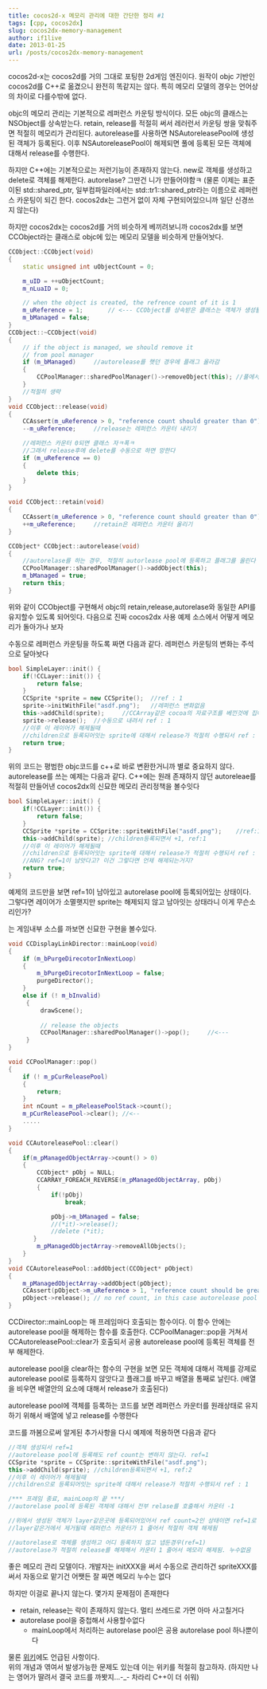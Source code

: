 ```yaml
---
title: cocos2d-x 메모리 관리에 대한 간단한 정리 #1
tags: [cpp, cocos2dx]
slug: cocos2dx-memory-management
author: if1live
date: 2013-01-25
url: /posts/cocos2dx-memory-management
---
```


cocos2d-x는 cocos2d를 거의 그대로 포팅한 2d게임 엔진이다. 
원작이 objc 기반인 cocos2d를 C++로 옮겼으니 완전히 똑같지는 않다. 
특히 메모리 모델의 경우는 언어상의 차이로 다를수밖에 없다.

objc의 메모리 관리는 기본적으로 레퍼런스 카운팅 방식이다. 모든 objc의 클래스는 NSObject를 상속받는다.
retain, release를 적절히 써서 레러런서 카운팅 쌍을 맞춰주면 적절히 메모리가 관리된다.
autorelease를 사용하면 NSAutoreleasePool에 생성된 객체가 등록된다. 
이후 NSAutoreleasePool이 해제되면 풀에 등록된 모든 객체에 대해서 release를 수행한다.

하지만 C++에는 기본적으로는 저런기능이 존재하지 않는다. new로 객체를 생성하고 delete로 객체를 해제한다.
autorelase? 그딴건 니가 만들어야함ㅋ
(물론 이제는 표준이된 std::shared_ptr, 
일부컴파일러에서는 std::tr1::shared_ptr라는 이름으로 레퍼런스 카운팅이 되긴 한다.
cocos2dx는 그런거 없이 자체 구현되어있으니까 일단 신경쓰지 않는다)

하지만 cocos2dx는 cocos2d를 거의 비슷하게 베끼려보니까 cocos2dx를 보면 CCObject라는 클래스로 objc에 있는 메모리 모델을 비슷하게 만들어놧다.

<!--adsense-->

```cpp
CCObject::CCObject(void)
{
    static unsigned int uObjectCount = 0;

    m_uID = ++uObjectCount;
    m_nLuaID = 0;

    // when the object is created, the refrence count of it is 1
    m_uReference = 1;		// <--- CCObject를 상속받은 클래스는 객체가 생성될때 카운터가 1
    m_bManaged = false;
}
CCObject::~CCObject(void)
{
    // if the object is managed, we should remove it
    // from pool manager
    if (m_bManaged)		//autorelease를 햇던 경우에 플래그 올라감
    {
        CCPoolManager::sharedPoolManager()->removeObject(this);	//풀에서 제거
    }
	//적절히 생략
}
void CCObject::release(void)
{
    CCAssert(m_uReference > 0, "reference count should greater than 0");
    --m_uReference;		//release는 레퍼런스 카운터 내리기

	//레퍼런스 카운터 0되면 클래스 자ㅋ폭ㅋ
	//그래서 release후에 delete를 수동으로 하면 망한다
    if (m_uReference == 0)	
    {
        delete this;
    }
}

void CCObject::retain(void)
{
    CCAssert(m_uReference > 0, "reference count should greater than 0");
    ++m_uReference;		//retain은 레퍼런스 카운터 올리기
}

CCObject* CCObject::autorelease(void)
{
	//autorelase를 하는 경우, 적절히 autorlease pool에 등록하고 플래그를 올린다
    CCPoolManager::sharedPoolManager()->addObject(this);
    m_bManaged = true;
    return this;
}
```

위와 같이 CCObject를 구현해서 objc의 retain,release,autorelase와 동일한 API를 유지할수 있도록 되어잇다.
다음으로 진짜 cocos2dx 사용 예제 소스에서 어떻게 메모리가 돌아가나 보자

수동으로 레퍼런스 카운팅을 하도록 짜면 다음과 같다. 레퍼런스 카운팅의 변화는 주석으로 달아놧다
```cpp
bool SimpleLayer::init() {
	if(!CCLayer::init()) {
		return false;
	}
	CCSprite *sprite = new CCSprite();	//ref : 1
	sprite->initWithFile("asdf.png");	//레퍼런스 변화없음
	this->addChild(sprite);		//CCArray같은 cocoa의 자료구조를 베낀것에 집어넣으면 1증가. ref : 2
	sprite->release();	//수동으로 내려서 ref : 1
	//이후 이 레이어가 해제될때
	//children으로 등록되어잇는 sprite에 대해서 release가 적절히 수행되서 ref : 0, 누수없이 객체 삭제
	return true;
}
```

위의 코드는 평범한 objc코드를 c++로 바로 변환한거니까 별로 중요하지 않다.
autorelease를 쓰는 예제는 다음과 같다. C++에는 원래 존재하지 않던 autoreleae를 적절히 만들어낸
cocos2dx의 신묘한 메모리 관리정책을 볼수잇다
```cpp
bool SimpleLayer::init() {
	if(!CCLayer::init()) {
		return false;
	}
	CCSprite *sprite = CCSprite::spriteWithFile("asdf.png");	//ref:1, autorelease pool에 등록
	this->addChild(sprite);	//children등록되면서 +1, ref:1
	//이후 이 레이어가 해제될때
	//children으로 등록되어잇는 sprite에 대해서 release가 적절히 수행되서 ref : 1
	//ANG? ref=1이 남앗다고? 이건 그렇다면 언제 해제되는거지?
	return true;
}
```
예제의 코드만을 보면 ref=1이 남아있고 autorelase pool에 등록되어있는 상태이다.
그렇다면 레이어가 소멸햇지만 sprite는 해제되지 않고 남아잇는 상태라니 이게 무슨소리인가?


는 게임내부 소스를 까보면 신묘한 구현을 볼수있다.
```cpp
void CCDisplayLinkDirector::mainLoop(void)
{
    if (m_bPurgeDirecotorInNextLoop)
    {
        m_bPurgeDirecotorInNextLoop = false;
        purgeDirector();
    }
    else if (! m_bInvalid)
     {
         drawScene();
     
         // release the objects
         CCPoolManager::sharedPoolManager()->pop();     //<--- 
     }
}
```
```cpp
void CCPoolManager::pop()
{
    if (! m_pCurReleasePool)
    {
        return;
    }
	int nCount = m_pReleasePoolStack->count();
    m_pCurReleasePool->clear();	//<--
	.....
}
```
```cpp
void CCAutoreleasePool::clear()
{
    if(m_pManagedObjectArray->count() > 0)
    {
        CCObject* pObj = NULL;
        CCARRAY_FOREACH_REVERSE(m_pManagedObjectArray, pObj)
        {
            if(!pObj)
                break;

            pObj->m_bManaged = false;
            //(*it)->release();
            //delete (*it);
       }
        m_pManagedObjectArray->removeAllObjects();
    }
}
void CCAutoreleasePool::addObject(CCObject* pObject)
{
    m_pManagedObjectArray->addObject(pObject);
    CCAssert(pObject->m_uReference > 1, "reference count should be greater than 1");
    pObject->release(); // no ref count, in this case autorelease pool added.
}
```

CCDirector::mainLoop는 매 프레임마다 호출되는 함수이다. 이 함수 안에는 autorelease pool을 해제하는 함수를 호출한다.
CCPoolManager::pop을 거쳐서 CCAutoreleasePool::clear가 호출되서 공용 autorelease pool에 등록된 객체를 전부 해제한다.

autorelease pool을 clear하는 함수의 구현을 보면
모든 객체에 대해서 
객체를 강제로 autorelease pool로 등록하지 않앗다고 플래그를 바꾸고
배열을 통째로 날린다. (배열을 비우면 배열안의 요소에 대해서 release가 호출된다)

autorelease pool에 객체를 등록하는 코드를 보면 레퍼런스 카운터를 원래상태로 유지하기 위해서 배열에 넣고 release를 수행한다


코드를 까봄으로써 알게된 추가사항을 다시 예제에 적용하면 다음과 같다
```cpp
//객체 생성되서 ref=1
//autorelease pool에 등록해도 ref count는 변하지 않는다. ref=1
CCSprite *sprite = CCSprite::spriteWithFile("asdf.png");
this->addChild(sprite);	//children등록되면서 +1, ref:2
//이후 이 레이어가 해제될때
//children으로 등록되어잇는 sprite에 대해서 release가 적절히 수행되서 ref : 1

/*** 프레임 종료, mainLoop의 끝 ***/
//autorelase pool에 등록된 객체에 대해서 전부 relase를 호출해서 카운터 -1

//위에서 생성된 객체가 layer같은곳에 등록되어있어서 ref count=2인 상태이면 ref=1로 변함. 
//layer같은거에서 제거될때 레퍼런스 카운터가 1 줄어서 적절히 객체 해제됨

//autorelase로 객체를 생성하고 어디 등록하지 않고 냅둔경우(ref=1)
//autorelase가 적절히 release를 해제해서 카운터 1 줄어서 메모리 해제됨. 누수없음
```

좋은 메모리 관리 모델이다. 
개발자는 initXXX을 써서 수동으로 관리하건 spriteXXX를 써서 자동으로 맡기건 어쨋든 잘 짜면 메모리 누수는 없다

하지만 이걸로 끝나지 않는다. 몇가지 문제점이 존재한다
  * retain, release는 락이 존재하지 않는다. 멀티 쓰레드로 가면 아마 사고칠거다
  * autorelase pool을 중첩해서 사용할수없다
    * mainLoop에서 처리하는 autorelase pool은 공용 autorelase pool 하나뿐이다
  
물론 [위키](http://cocos2d-x.org/projects/cocos2d-x/wiki/Memory_Management_in_Cocos2d-x)에도 언급된 사항이다.  
위의 개념과 엮여서 발생가능한 문제도 있는데 이는 위키를 적절히 참고하자. 
(하지만 나는 영어가 딸려서 결국 코드를 까봣지...-_- 차라리 C++이 더 쉬워)
